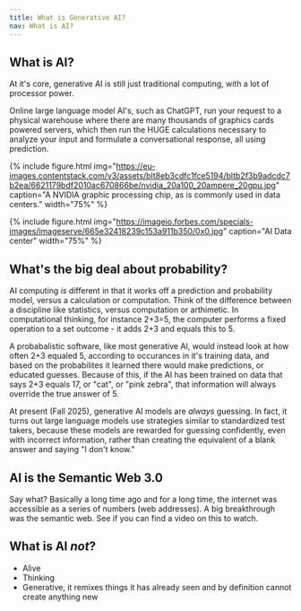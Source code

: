 ```yaml
---
title: What is Generative AI?
nav: What is AI?
---
```

## What is AI?

At it's core, generative AI is still just traditional computing, with a lot of processor power.

Online large language model AI's, such as ChatGPT, run your request to a physical warehouse where there are many thousands of graphics cards powered servers, which then run the HUGE calculations necessary to analyze your input and formulate a conversational response, all using prediction.

{% include figure.html img="https://eu-images.contentstack.com/v3/assets/blt8eb3cdfc1fce5194/bltb2f3b9adcdc7b2ea/6621179bdf2010ac670866be/nvidia_20a100_20ampere_20gpu.jpg" caption="A NVIDIA graphic processing chip, as is commonly used in data centers." width="75%" %}

{% include figure.html img="https://imageio.forbes.com/specials-images/imageserve/665e32418239c153a911b350/0x0.jpg" caption="AI Data center" width="75%" %}

## What's the big deal about probability?

AI computing _is_ different in that it works off a prediction and probability model, versus a calculation or computation. Think of the difference between a discipline like statistics, versus computation or arthimetic. In computational thinking, for instance 2+3=5, the computer performs a fixed operation to a set outcome - it adds 2+3 and equals this to 5. 

A probabalistic software, like most generative AI, would instead look at how often 2+3 equaled 5, according to occurances in it's training data, and based on the probabilites it learned there would make predictions, or educated guesses. Because of this, if the AI has been trained on data that says 2+3 equals 17, or "cat", or "pink zebra", that information will always override the true answer of 5.

At present (Fall 2025), generative AI models are _always_ guessing. In fact, it turns out large language models use strategies similar to standardized test takers, because these models are rewarded for guessing confidently, even with incorrect information, rather than creating the equivalent of a blank answer and saying "I don't know."

## AI is the Semantic Web 3.0 

Say what? Basically a long time ago and for a long time, the internet was accessible as a series of numbers (web addresses). A big breakthrough was the semantic web. See if you can find a video on this to watch. 

## What is AI _not_?

- Alive
- Thinking
- Generative, it remixes things it has already seen and by definition cannot create anything new